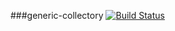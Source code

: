 ###generic-collectory [![Build Status](https://travis-ci.org/bioatlas/generic-collectory-sweden.svg?branch=master)](https://travis-ci.org/bioatlas/generic-collectory-sweden)